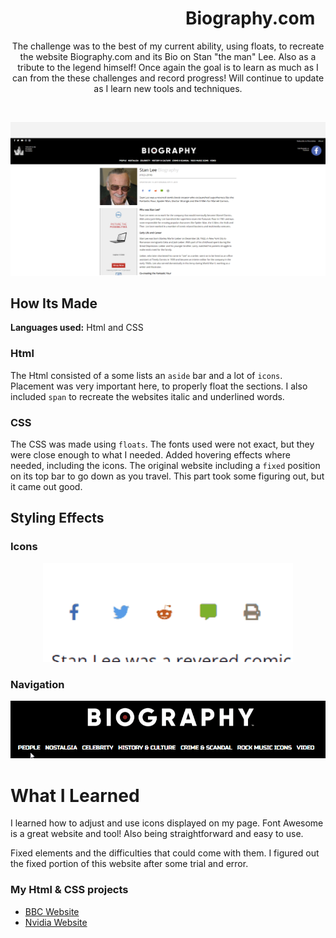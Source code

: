 # &emsp;&emsp;&emsp;&emsp;&emsp;&emsp;&emsp;&emsp;&emsp;&emsp;Biography.com

<p align="center">
  The challenge was to the best of my current ability, using floats, to recreate the website Biography.com and its Bio on Stan "the man" Lee. Also as a tribute to the legend himself! Once again
  the goal is to learn as much as I can from the these challenges and record progress! Will continue to update as I learn new tools and techniques. 
</p>
&emsp;
<p align="center">
<img src="https://github.com/DashlinS/Biography/blob/master/images/gifs/Website.png" width="900">
</p>

## How Its Made 

**Languages used:** Html and CSS

### Html

The Html consisted of a some lists an `aside` bar and a lot of `icons`. Placement was very important here, to properly float the sections. I also included `span` to recreate the websites italic and underlined words.  

### CSS

The CSS was made using `floats`. The fonts used were not exact, but they were close enough to what I needed. Added hovering effects where needed, including the icons. The original website including a `fixed` position on its top bar to go down as you travel. This part took some figuring out, but it came out good.


## Styling Effects

### Icons
<p align="center">
<img src="https://github.com/DashlinS/Biography/blob/master/images/gifs/icon.gif" width="400">
</p>

</p>   

<p align="center">                                                                                                          


### Navigation

<p align="center">
<img src="https://github.com/DashlinS/Biography/blob/master/images/gifs/nav.gif" width="800">
</p>

<p align="center">
</p> 

# What I Learned

I learned how to adjust and use icons displayed on my page. Font Awesome is a great website and tool! Also being straightforward and easy to use.

Fixed elements and the difficulties that could come with them. I figured out the fixed portion of this website after some trial and error. 

### My Html & CSS projects 

* [BBC Website](https://github.com/DashlinS/BBCWebsite)
* [Nvidia Website](https://github.com/DashlinS/nvidia)
